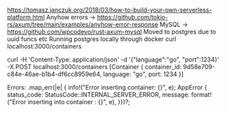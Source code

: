 https://tomasz.janczuk.org/2018/03/how-to-build-your-own-serverless-platform.html
Anyhow errors -> https://github.com/tokio-rs/axum/tree/main/examples/anyhow-error-response
MySQL -> https://github.com/wpcodevo/rust-axum-mysql
Moved to postgres due to uuid funcs etc
Running postgres locally through docker
 curl localhost:3000/containers

curl -H 'Content-Type: application/json' -d '{"language":"go", "port":1234}' -X POST localhost:3000/containers
[Container { container_id: 9d58e709-c84e-46ae-b1b4-df6cc8959e64, language: "go", port: 1234 }]

Errors:
 .map_err(|e| {
        info!("Error inserting container: {}", e);
        AppError {
        status_code: StatusCode::INTERNAL_SERVER_ERROR,
        message: format!("Error inserting into container : {}", e),
    }})?;

